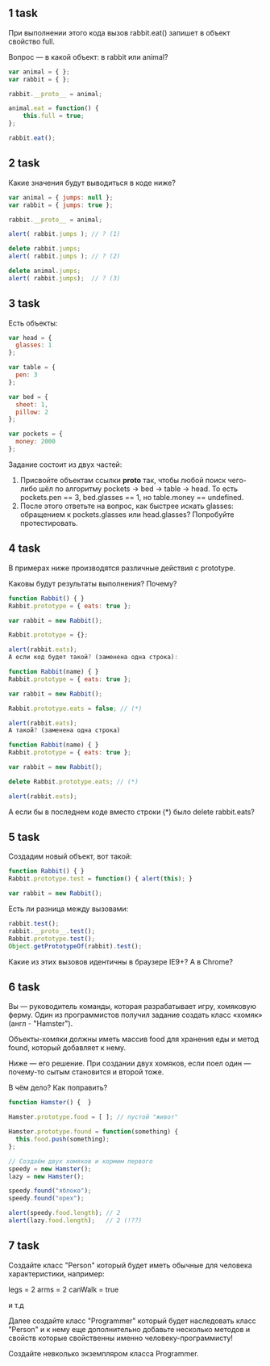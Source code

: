 ## 1 task

При выполнении этого кода вызов rabbit.eat() запишет в объект свойство full.

Вопрос — в какой объект: в rabbit или animal?

```javascript
var animal = { };
var rabbit = { };

rabbit.__proto__ = animal;

animal.eat = function() {
    this.full = true;
};

rabbit.eat();
```

## 2 task

Какие значения будут выводиться в коде ниже?

```javascript
var animal = { jumps: null };
var rabbit = { jumps: true };

rabbit.__proto__ = animal;

alert( rabbit.jumps ); // ? (1)

delete rabbit.jumps;
alert( rabbit.jumps ); // ? (2)

delete animal.jumps;
alert( rabbit.jumps);  // ? (3)
```

## 3 task

Есть объекты:

```javascript
var head = {
  glasses: 1
};

var table = {
  pen: 3
};

var bed = {
  sheet: 1,
  pillow: 2
};

var pockets = {
  money: 2000
};
```

Задание состоит из двух частей:

1. Присвойте объектам ссылки __proto__ так, чтобы любой поиск чего-либо шёл по алгоритму pockets -&gt; bed -&gt; table -&gt; head. То есть pockets.pen == 3, bed.glasses == 1, но table.money == undefined.
2. После этого ответьте на вопрос, как быстрее искать glasses: обращением к pockets.glasses или head.glasses? Попробуйте протестировать.

## 4 task

В примерах ниже производятся различные действия с prototype.

Каковы будут результаты выполнения? Почему?

```javascript
function Rabbit() { }
Rabbit.prototype = { eats: true };

var rabbit = new Rabbit();

Rabbit.prototype = {};

alert(rabbit.eats);
А если код будет такой? (заменена одна строка):

function Rabbit(name) { }
Rabbit.prototype = { eats: true };

var rabbit = new Rabbit();

Rabbit.prototype.eats = false; // (*)

alert(rabbit.eats);
А такой? (заменена одна строка)

function Rabbit(name) { }
Rabbit.prototype = { eats: true };

var rabbit = new Rabbit();

delete Rabbit.prototype.eats; // (*)

alert(rabbit.eats);
```

А если бы в последнем коде вместо строки (*) было delete rabbit.eats?

## 5 task

Создадим новый объект, вот такой:

```javascript
function Rabbit() { }
Rabbit.prototype.test = function() { alert(this); }

var rabbit = new Rabbit();
```
Есть ли разница между вызовами:

```javascript
rabbit.test();
rabbit.__proto__.test();
Rabbit.prototype.test();
Object.getPrototypeOf(rabbit).test();
```

Какие из этих вызовов идентичны в браузере IE9+? А в Chrome?

## 6 task

Вы — руководитель команды, которая разрабатывает игру, хомяковую ферму. Один из программистов получил задание создать класс «хомяк» (англ - "Hamster").

Объекты-хомяки должны иметь массив food для хранения еды и метод found, который добавляет к нему.

Ниже — его решение. При создании двух хомяков, если поел один — почему-то сытым становится и второй тоже.

В чём дело? Как поправить?

```javascript
function Hamster() {  }

Hamster.prototype.food = [ ]; // пустой "живот"

Hamster.prototype.found = function(something) {
  this.food.push(something);
};

// Создаём двух хомяков и кормим первого
speedy = new Hamster();
lazy = new Hamster();

speedy.found("яблоко");
speedy.found("орех");

alert(speedy.food.length); // 2
alert(lazy.food.length);   // 2 (!??)
```

## 7 task

Создайте класс "Person" который будет иметь обычные для человека характеристики, например: 

legs = 2
arms = 2
canWalk = true

и т.д

Далее создайте класс "Programmer" который будет наследовать класс "Person" и к нему еще дополнительно добавьте несколько методов и свойств которые свойственны именно человеку-программисту!

Создайте невколько экземпляром класса Programmer. 

